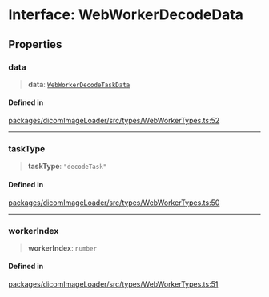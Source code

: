# Interface: WebWorkerDecodeData

## Properties

### data

> **data**: [`WebWorkerDecodeTaskData`](WebWorkerDecodeTaskData.md)

#### Defined in

[packages/dicomImageLoader/src/types/WebWorkerTypes.ts:52](https://github.com/cornerstonejs/cornerstone3D/blob/ca63091460d8bdfd067d14a09b3105a6b4852ade/packages/dicomImageLoader/src/types/WebWorkerTypes.ts#L52)

***

### taskType

> **taskType**: `"decodeTask"`

#### Defined in

[packages/dicomImageLoader/src/types/WebWorkerTypes.ts:50](https://github.com/cornerstonejs/cornerstone3D/blob/ca63091460d8bdfd067d14a09b3105a6b4852ade/packages/dicomImageLoader/src/types/WebWorkerTypes.ts#L50)

***

### workerIndex

> **workerIndex**: `number`

#### Defined in

[packages/dicomImageLoader/src/types/WebWorkerTypes.ts:51](https://github.com/cornerstonejs/cornerstone3D/blob/ca63091460d8bdfd067d14a09b3105a6b4852ade/packages/dicomImageLoader/src/types/WebWorkerTypes.ts#L51)
